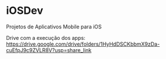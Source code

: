 # iOSDev
Projetos de Aplicativos Mobile para iOS

Drive com a execução dos apps: https://drive.google.com/drive/folders/1HyHdDSCKbbmX9zDa-cuEfpJ9c9ZVLR8V?usp=share_link

